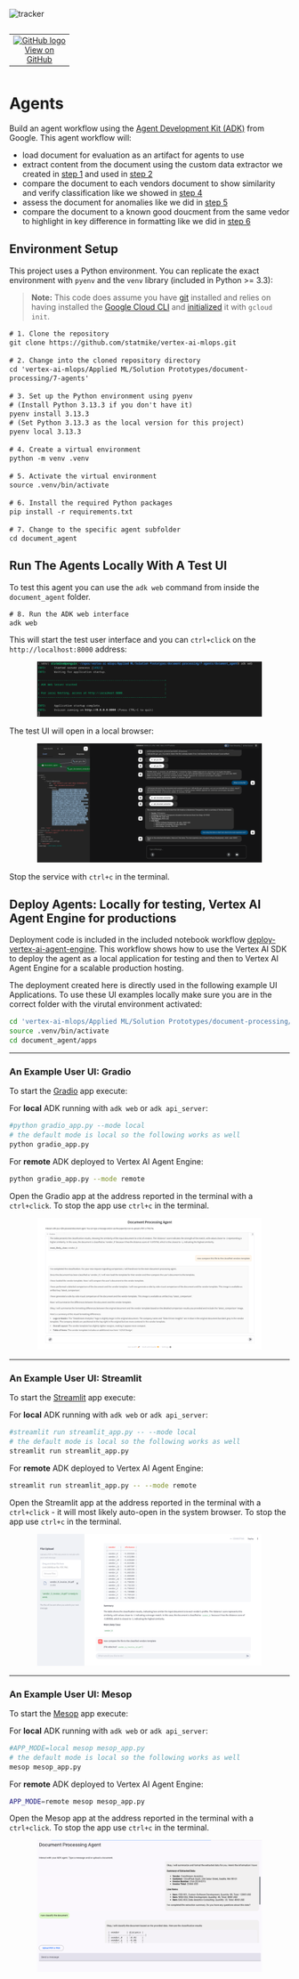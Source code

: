 ![tracker](https://us-central1-vertex-ai-mlops-369716.cloudfunctions.net/pixel-tracking?path=statmike%2Fvertex-ai-mlops%2FApplied+ML%2FSolution+Prototypes%2Fdocument-processing%2F7-agents&file=readme.md)
<!--- header table --->
<table align="left">     
  <td style="text-align: center">
    <a href="https://github.com/statmike/vertex-ai-mlops/blob/main/Applied%20ML/Solution%20Prototypes/document-processing/7-agents/readme.md">
      <img width="32px" src="https://www.svgrepo.com/download/217753/github.svg" alt="GitHub logo">
      <br>View on<br>GitHub
    </a>
  </td>
</table><br/><br/><br/><br/>

---
# Agents

Build an agent workflow using the [Agent Development Kit (ADK)](https://google.github.io/adk-docs/) from Google.  This agent workflow will:
- load document for evaluation as an artifact for agents to use
- extract content from the document using the custom data extractor we created in [step 1](../1-custom-extractor.ipynb) and used in [step 2](../2-document-extraction.ipynb)
- compare the document to each vendors document to show similarity and verify classification like we showed in [step 4](../4-document-similarity.ipynb)
- assess the document for anomalies like we did in [step 5](../5-document-anomalies.ipynb)
- compare the document to a known good doucment from the same vedor to highlight in key difference in formatting like we did in [step 6](../6-document-comparison.ipynb)

## Environment Setup

This project uses a Python environment.  You can replicate the exact environment with `pyenv` and the `venv` library (included in Python >= 3.3):

> **Note:** This code does assume you have [git](https://github.com/git-guides/install-git) installed and relies on having installed the [Google Cloud CLI](https://cloud.google.com/sdk/docs/install) and [initialized](https://cloud.google.com/sdk/docs/initializing) it with `gcloud init`.

```
# 1. Clone the repository
git clone https://github.com/statmike/vertex-ai-mlops.git

# 2. Change into the cloned repository directory
cd 'vertex-ai-mlops/Applied ML/Solution Prototypes/document-processing/7-agents'

# 3. Set up the Python environment using pyenv
# (Install Python 3.13.3 if you don't have it)
pyenv install 3.13.3
# (Set Python 3.13.3 as the local version for this project)
pyenv local 3.13.3

# 4. Create a virtual environment
python -m venv .venv

# 5. Activate the virtual environment
source .venv/bin/activate

# 6. Install the required Python packages
pip install -r requirements.txt

# 7. Change to the specific agent subfolder
cd document_agent
```

## Run The Agents Locally With A Test UI

To test this agent you can use the `adk web` command from inside the `document_agent` folder.  

```
# 8. Run the ADK web interface
adk web
```

This will start the test user interface and you can `ctrl+click` on the `http://localhost:8000` address:

<div align="center">
  <img src="../resources/images/adk/adk_web.png" alt="Document Processing" width="80%"/>
</div>

The test UI will open in a local browser:

<div align="center">
  <img src="../resources/images/adk/adk_web_ui.png" alt="Document Processing" width="80%"/>
</div>

Stop the service with `ctrl+c` in the terminal.

## Deploy Agents: Locally for testing, Vertex AI Agent Engine for productions

Deployment code is included in the included notebook workflow [deploy-vertex-ai-agent-engine](./document_agent/deploy-vertex-ai-agent-engine.ipynb).  This workflow shows how to use the Vertex AI SDK to deploy the agent as a local application for testing and then to Vertex AI Agent Engine for a scalable production hosting.

The deployment created here is directly used in the following example UI Applications. To use these UI examples locally make sure you are in the correct folder with the virutal environment activated:

```bash
cd 'vertex-ai-mlops/Applied ML/Solution Prototypes/document-processing/7-agents'
source .venv/bin/activate
cd document_agent/apps
```

---
### An Example User UI: Gradio

To start the [Gradio](https://www.gradio.app/) app execute:

For **local** ADK running with `adk web` or `adk api_server`:
```bash
#python gradio_app.py --mode local
# the default mode is local so the following works as well
python gradio_app.py 
```

For **remote** ADK deployed to Vertex AI Agent Engine:
```bash
python gradio_app.py --mode remote
```

Open the Gradio app at the address reported in the terminal with a `ctrl+click`. To stop the app use `ctrl+c` in the terminal.

<div align="center">
  <img src="../resources/images/adk/gradio.png" alt="Document Processing App: Gradio" width="80%"/>
</div>

---
### An Example User UI: Streamlit

To start the [Streamlit](https://streamlit.io/) app execute:

For **local** ADK running with `adk web` or `adk api_server`:
```bash
#streamlit run streamlit_app.py -- --mode local
# the default mode is local so the following works as well
streamlit run streamlit_app.py
```

For **remote** ADK deployed to Vertex AI Agent Engine:
```bash
streamlit run streamlit_app.py -- --mode remote
```

Open the Streamlit app at the address reported in the terminal with a `ctrl+click` - it will most likely auto-open in the system browser. To stop the app use `ctrl+c` in the terminal.

<div align="center">
  <img src="../resources/images/adk/streamlit.png" alt="Document Processing App: Streamlit" width="80%"/>
</div>

---
### An Example User UI: Mesop

To start the [Mesop](https://mesop-dev.github.io/mesop/) app execute:

For **local** ADK running with `adk web` or `adk api_server`:
```bash
#APP_MODE=local mesop mesop_app.py
# the default mode is local so the following works as well
mesop mesop_app.py 
```

For **remote** ADK deployed to Vertex AI Agent Engine:
```bash
APP_MODE=remote mesop mesop_app.py
```

Open the Mesop app at the address reported in the terminal with a `ctrl+click`. To stop the app use `ctrl+c` in the terminal.

<div align="center">
  <img src="../resources/images/adk/mesop.png" alt="Document Processing App: Mesop" width="80%"/>
</div>

